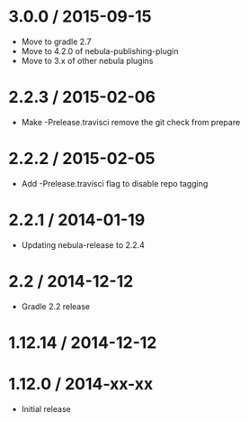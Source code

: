 3.0.0 / 2015-09-15
==================

* Move to gradle 2.7
* Move to 4.2.0 of nebula-publishing-plugin
* Move to 3.x of other nebula plugins

2.2.3 / 2015-02-06
==================

* Make -Prelease.travisci remove the git check from prepare

2.2.2 / 2015-02-05
==================

* Add -Prelease.travisci flag to disable repo tagging

2.2.1 / 2014-01-19
==================

* Updating nebula-release to 2.2.4

2.2 / 2014-12-12
================

* Gradle 2.2 release

1.12.14 / 2014-12-12
====================

1.12.0 / 2014-xx-xx
==================

* Initial release
